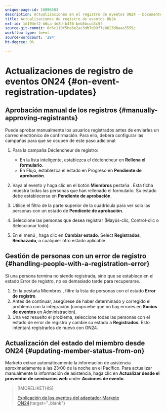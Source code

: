 ```yaml
---
unique-page-id: 10096683
description: Actualizaciones en el registro de eventos ON24 - Documentos de Marketo - Documentación del producto
title: Actualizaciones de registro de eventos ON24
exl-id: 1d194ef2-b6ca-4e2d-b476-beb5bccd3c5f
source-git-commit: 0c6c119f5be6e2ac3db7d99f7e8623d8aaa3555c
workflow-type: tm+mt
source-wordcount: '284'
ht-degree: 0%

---
```


# Actualizaciones de registro de eventos ON24 {#on-event-registration-updates}

## Aprobación manual de los registros {#manually-approving-registrants}

Puede aprobar manualmente los usuarios registrados antes de enviarles un correo electrónico de confirmación. Para ello, deberá configurar las campañas para que se ocupen de este paso adicional:

1. Para la campaña Déclencheur de registro:

   * En la lista inteligente, establezca el déclencheur en **Rellena el formulario**.
   * En Flujo, establezca el estado en Progreso en **Pendiente de aprobación**.

1. Vaya al evento y haga clic en el botón **Miembros** pestaña . Esta ficha muestra todas las personas que han rellenado el formulario. Su estado debe establecerse en **Pendiente de aprobación**.
1. Utilice el filtro de la parte superior de la cuadrícula para ver solo las personas con un estado de **Pendiente de aprobación**.
1. Seleccione las personas que desea registrar (Mayús-clic, Control-clic o Seleccionar todo).
1. En el menú , haga clic en **Cambiar estado**. Select **Registrados**, **Rechazado**, o cualquier otro estado aplicable.

## Gestión de personas con un error de registro {#handling-people-with-a-registration-error}

Si una persona termina no siendo registrada, sino que se establece en el estado Error de registro, no es demasiado tarde para recuperarse.

1. En la pestaña Miembros , filtre la lista de personas con el estado **Error de registro**.
1. Antes de continuar, asegúrese de haber determinado y corregido el problema con la integración (compruebe que no hay errores en **Socios de eventos** en Administración).
1. Una vez resuelto el problema, seleccione todas las personas con el estado de error de registro y cambie su estado a **Registrados**. Esto intentará registrarlos de nuevo con ON24.

## Actualización del estado del miembro desde ON24 {#updating-member-status-from-on}

Marketo extrae automáticamente la información de asistencia aproximadamente a las 23:00 de la noche en el Pacífico. Para actualizar manualmente la información de asistencia, haga clic en **Actualizar desde el proveedor de seminarios web** under **Acciones de evento**.

>[!MORELIKETHIS]
>
>[Explicación de los eventos del adaptador Marketo ON24](/help/marketo/product-docs/demand-generation/events/create-an-event/create-an-event-with-the-marketo-on24-adapter/understanding-marketo-on24-adapter-events.md){target=&quot;_blank&quot;}
